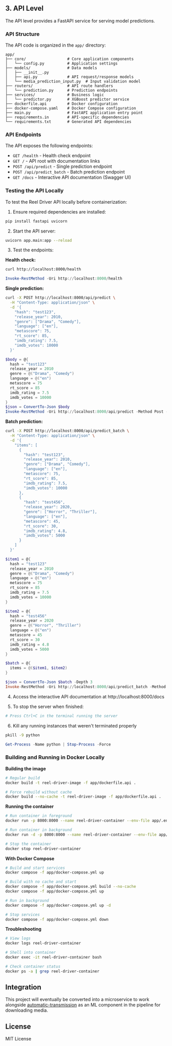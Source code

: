 ## 3. API Level

The API level provides a FastAPI service for serving model predictions.

### API Structure

The API code is organized in the `app/` directory:

```
app/
├── core/                  # Core application components
│   └── config.py          # Application settings
├── models/                # Data models
│   ├── __init__.py
│   ├── api.py             # API request/response models
│   └── media_prediction_input.py  # Input validation model
├── routers/               # API route handlers
│   └── prediction.py      # Prediction endpoints
├── services/              # Business logic
│   └── predictor.py       # XGBoost predictor service
├── dockerfile.api         # Docker configuration
├── docker-compose.yaml    # Docker Compose configuration
├── main.py                # FastAPI application entry point
├── requirements.in        # API-specific dependencies
└── requirements.txt       # Generated API dependencies
```

### API Endpoints

The API exposes the following endpoints:

- `GET /health` - Health check endpoint
- `GET /` - API root with documentation links
- `POST /api/predict` - Single prediction endpoint
- `POST /api/predict_batch` - Batch prediction endpoint
- `GET /docs` - Interactive API documentation (Swagger UI)

### Testing the API Locally

To test the Reel Driver API locally before containerization:

1. Ensure required dependencies are installed:

```bash
pip install fastapi uvicorn
```

2. Start the API server:
```bash
uvicorn app.main:app --reload
```

3. Test the endpoints:

**Health check:**

```bash
curl http://localhost:8000/health
```
```powershell
Invoke-RestMethod -Uri http://localhost:8000/health
```

**Single prediction:**

```bash
curl -X POST http://localhost:8000/api/predict \
  -H "Content-Type: application/json" \
  -d '{
    "hash": "test123",
    "release_year": 2010,
    "genre": ["Drama", "Comedy"],
    "language": ["en"],
    "metascore": 75,
    "rt_score": 85,
    "imdb_rating": 7.5,
    "imdb_votes": 10000
  }'
```
```powershell
$body = @{
  hash = "test123"
  release_year = 2010
  genre = @("Drama", "Comedy")
  language = @("en")
  metascore = 75
  rt_score = 85
  imdb_rating = 7.5
  imdb_votes = 10000
}
$json = ConvertTo-Json $body
Invoke-RestMethod -Uri http://localhost:8000/api/predict -Method Post -Body $json -ContentType "application/json"
```

**Batch prediction:**

```bash
curl -X POST http://localhost:8000/api/predict_batch \
  -H "Content-Type: application/json" \
  -d '{
    "items": [
      {
        "hash": "test123",
        "release_year": 2010,
        "genre": ["Drama", "Comedy"],
        "language": ["en"],
        "metascore": 75,
        "rt_score": 85,
        "imdb_rating": 7.5,
        "imdb_votes": 10000
      },
      {
        "hash": "test456",
        "release_year": 2020,
        "genre": ["Horror", "Thriller"],
        "language": ["en"],
        "metascore": 45,
        "rt_score": 30,
        "imdb_rating": 4.8,
        "imdb_votes": 5000
      }
    ]
  }'
```
```powershell
$item1 = @{
  hash = "test123"
  release_year = 2010
  genre = @("Drama", "Comedy")
  language = @("en")
  metascore = 75
  rt_score = 85
  imdb_rating = 7.5
  imdb_votes = 10000
}

$item2 = @{
  hash = "test456"
  release_year = 2020
  genre = @("Horror", "Thriller")
  language = @("en")
  metascore = 45
  rt_score = 30
  imdb_rating = 4.8
  imdb_votes = 5000
}

$batch = @{
  items = @($item1, $item2)
}

$json = ConvertTo-Json $batch -Depth 3
Invoke-RestMethod -Uri http://localhost:8000/api/predict_batch -Method Post -Body $json -ContentType "application/json"
```

4. Access the interactive API documentation at http://localhost:8000/docs

5. To stop the server when finished:
```bash
# Press Ctrl+C in the terminal running the server
```

6. Kill any running instances that weren't terminated properly
```bash
pkill -9 python
```
```powershell
Get-Process -Name python | Stop-Process -Force
```

### Building and Running in Docker Locally

**Building the image**
```bash
# Regular build
docker build -t reel-driver-image -f app/dockerfile.api .

# Force rebuild without cache
docker build --no-cache -t reel-driver-image -f app/dockerfile.api .
```

**Running the container**
```bash
# Run container in foreground
docker run -p 8000:8000 --name reel-driver-container --env-file app/.env reel-driver-image

# Run container in background
docker run -d -p 8000:8000 --name reel-driver-container --env-file app/.env reel-driver-image

# Stop the container
docker stop reel-driver-container
```

**With Docker Compose**
```bash
# Build and start services
docker compose -f app/docker-compose.yml up

# Build with no cache and start
docker compose -f app/docker-compose.yml build --no-cache
docker compose -f app/docker-compose.yml up

# Run in background
docker compose -f app/docker-compose.yml up -d

# Stop services
docker compose -f app/docker-compose.yml down
```

**Troubleshooting**
```bash
# View logs
docker logs reel-driver-container

# Shell into container
docker exec -it reel-driver-container bash

# Check container status
docker ps -a | grep reel-driver-container
```

## Integration

This project will eventually be converted into a microservice to work alongside [automatic-transmission](https://github.com/x81k25/automatic-transmission) as an ML component in the pipeline for downloading media.

## License

MIT License